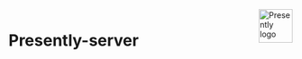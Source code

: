 <a href="https://presently.dev">
    <img src="https://github.com/Schotsl/Presently-server/raw/main/logo.svg" alt="Presently logo" title="Presently" align="right" height="60" />
</a>

Presently-server
======================
